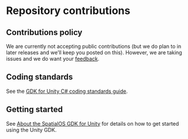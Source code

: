 # Repository contributions

## Contributions policy
We are currently not accepting public contributions (but we do plan to in later releases and we’ll keep you posted on this). However, we are taking issues and we do want your [feedback](../README.md#give-us-feedback).

## Coding standards
See the [GDK for Unity C# coding standards guide](../coding-standards.md).

## Getting started
See [About the SpatialOS GDK for Unity](https://docs.improbable.io/unity/alpha/get-started) for details on how to get started using the Unity GDK.